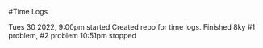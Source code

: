 #Time Logs

Tues 30 2022,
9:00pm started
Created repo for time logs.
Finished 8ky #1 problem, #2 problem
10:51pm stopped
